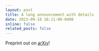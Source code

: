 ```yaml
---
layout: post
title: A long announcement with details
date: 2023-09-18 16:11:00-0400
inline: false
related_posts: false
---
```


Preprint out on [arXiv](https://arxiv.org/pdf/2309.09900.pdf)!
